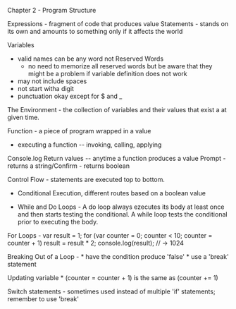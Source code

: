 Chapter 2 - Program Structure

Expressions - fragment of code that produces value
Statements - stands on its own and amounts to something only if it affects the world

Variables
  * valid names can be any word not Reserved Words
    - no need to memorize all reserved words but be aware that they might be a problem if variable definition does not work
  * may not include spaces
  * not start witha  digit
  * punctuation okay except for $ and _

The Environment - the collection of variables and their values that exist a at given time.

Function - a piece of program wrapped in a value
  * executing a function -- invoking, calling, applying

Console.log
Return values -- anytime a function produces a value
Prompt - returns a string/Confirm - returns boolean

Control Flow - statements are executed top to bottom.

  * Conditional Execution, different routes based on a boolean value

  * While and Do Loops - A do loop always ezecutes its body at least once and then starts testing the conditional.  A while loop tests the conditional prior to executing the body.

  For Loops -
    var result = 1;
    for (var counter = 0; counter < 10; counter = counter + 1)
    result = result * 2;
    console.log(result);
    // → 1024

  Breaking Out of a Loop -
    * have the condition produce 'false'
    * use a 'break' statement

  Updating variable
    * (counter = counter + 1) is the same as (counter += 1)

Switch statements - sometimes used instead of multiple 'if' statements; remember to use 'break'

